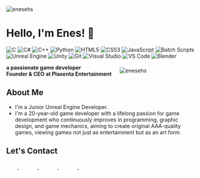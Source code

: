 <p align="left"> <img src="https://img.shields.io/badge/Profile_Vievs-1692-1?color=blue" alt="enesehs" /></p>

# Hello, I'm Enes! 👋
![C](https://img.shields.io/badge/C-blue.svg) ![C#](https://img.shields.io/badge/C%23-blue.svg) ![C++](https://img.shields.io/badge/C++-blue.svg) ![Python](https://img.shields.io/badge/Python-blue.svg) ![HTML5](https://img.shields.io/badge/HTML5-orange.svg) ![CSS3](https://img.shields.io/badge/CSS3-blue.svg) ![JavaScript](https://img.shields.io/badge/JavaScript-yellow.svg) ![Batch Scripts](https://img.shields.io/badge/Batch_Scripts-lightgrey.svg)![Unreal Engine](https://img.shields.io/badge/Unreal%20Engine-black.svg) ![Unity](https://img.shields.io/badge/Unity-black.svg) ![Git](https://img.shields.io/badge/Git-orange.svg) ![Visual Studio](https://img.shields.io/badge/Visual%20Studio-purple.svg) ![VS Code](https://img.shields.io/badge/VS%20Code-blue.svg) ![Blender](https://img.shields.io/badge/Blender-orange.svg)

<div style="display: flex; align-items: center; justify-content: space-between;">
  <div>
    <strong>a passionate game developer</strong> <br>
    <strong>Founder & CEO at Plasenta Entertainment</strong>
  </div>
  <img align="right" src="https://media.giphy.com/media/v1.Y2lkPTc5MGI3NjExb3BkaDhiY2t0ODZxNTlkOXVxYmU4Nnh4aDFkd2tlOGFhNjYzZTBqZCZlcD12MV9zdGlja2Vyc19zZWFyY2gmY3Q9cw/l3V0s5MV1kudEMP9C/giphy.gif" alt="enesehs" width="200" />
</div>


##  About Me
- I'm a Junior Unreal Engine Developer.
- I'm a 20-year-old game developer with a lifelong passion for game development who continuously improves in programming, graphic design, and game mechanics, aiming to create original AAA-quality games, viewing games not just as entertainment but as an art form.
  
## Let's Contact

<a href="https://enesehs.github.io">
  <img src="assets/enesehs.png" alt="Enesehs" style="width: 30px; height: 30px; vertical-align: middle;" />
</a>
&nbsp;&nbsp;&nbsp;&nbsp; <!-- Bu boşluk ekler -->
<a href="https://www.linkedin.com/in/enesehs/">
  <img src="assets/linkedin.png" alt="LinkedIn" style="width: 30px; height: 30px; vertical-align: middle;" />
</a>
&nbsp;&nbsp;&nbsp;&nbsp; <!-- Bu boşluk ekler -->
<a href="https://github.com/enesehs">
  <img src="assets/github.png" alt="GitHub" style="width: 30px; height: 30px; vertical-align: middle;" />
</a>
&nbsp;&nbsp;&nbsp;&nbsp; <!-- Bu boşluk ekler -->
<a href="https://www.instagram.com/enesehs.dev">
  <img src="assets/instagram.png" alt="Instagram" style="width: 30px; height: 30px; vertical-align: middle;" />
</a>
&nbsp;&nbsp;&nbsp;&nbsp; <!-- Bu boşluk ekler -->
<a href="https://www.youtube.com/@enesehs">
  <img src="assets/youtube.png" alt="YouTube" style="width: 40px; height: 30px; vertical-align: middle;" />
</a>

